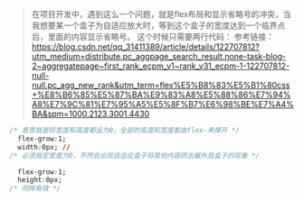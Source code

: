 > 在项目开发中，遇到这么一个问题，就是flex布局和显示省略号的冲突，当我想要某一个盒子为自适应放大时，等到这个盒子的宽度达到一个临界点后，里面的内容显示省略号。 这个时候只需要两行代码：
> 参考链接：https://blog.csdn.net/qq_31411389/article/details/122707812?utm_medium=distribute.pc_aggpage_search_result.none-task-blog-2~aggregatepage~first_rank_ecpm_v1~rank_v31_ecpm-1-122707812-null-null.pc_agg_new_rank&utm_term=flex%E5%B8%83%E5%B1%80css+%E8%B6%85%E5%87%BA%E9%83%A8%E5%88%86%E7%94%A8%E7%9C%81%E7%95%A5%E5%8F%B7%E6%98%BE%E7%A4%BA&spm=1000.2123.3001.4430

```css
/* 意思就是将宽度和高度都设为0，全部的高度和宽度都由flex-来撑开 */
  flex-grow:1;
  width:0px; //
/* 必须指定宽度为0，不然会出现自适应盒子将其他内容挤出最外层盒子的现象 */

  flex-grow:1;
  height:0px; 
/* 同样有效 */
```

